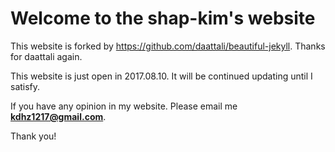 # Welcome to the shap-kim's website
This website is forked by https://github.com/daattali/beautiful-jekyll.
Thanks for daattali again.

This website is just open in 2017.08.10.
It will be continued updating until I satisfy.

If you have any opinion in my website. Please email me **kdhz1217@gmail.com**.

Thank you!

